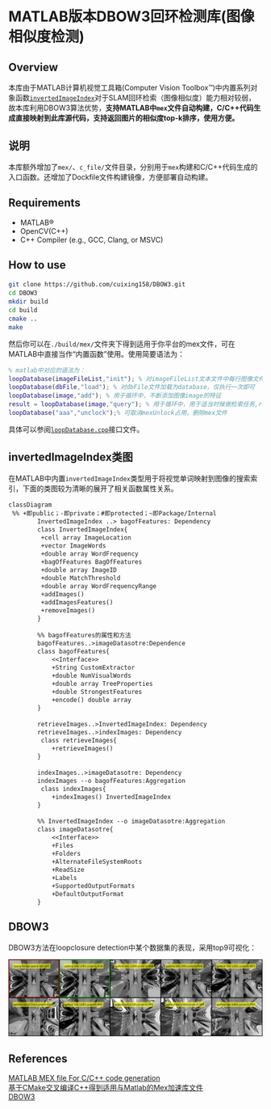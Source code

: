 # MATLAB版本DBOW3回环检测库(图像相似度检测)

## Overview

本库由于MATLAB计算机视觉工具箱(Computer Vision Toolbox™)中内置系列对象函数[`invertedImageIndex`](https://www.mathworks.com/help/vision/ref/invertedimageindex.html)对于SLAM回环检索（图像相似度）能力相对较弱，故本库利用DBOW3算法优势，**支持MATLAB中`mex`文件自动构建，C/C++代码生成直接映射到此库源代码，支持返回图片的相似度top-k排序，使用方便。**

## 说明

本库额外增加了`mex/`、`c_file/`文件目录，分别用于`mex`构建和C/C++代码生成的入口函数。还增加了Dockfile文件构建镜像，方便部署自动构建。

## Requirements

- MATLAB®
- OpenCV(C++)
- C++ Compiler (e.g., GCC, Clang, or MSVC)

## How to use

```bash
git clone https://github.com/cuixing158/DBOW3.git
cd DBOW3
mkdir build  
cd build
cmake ..
make
```

然后你可以在`./build/mex/`文件夹下得到适用于你平台的mex文件，可在MATLAB中直接当作“内置函数”使用。使用简要语法为：

```matlab
% matlab中对应的语法为：
loopDatabase(imageFileList,"init"); % 对imageFileList文本文件中每行图像文件进行特征提取和用于创建词袋，仅执行一次即可
loopDatabase(dbFile,"load"); % 对dbFile文件加载为database，仅执行一次即可
loopDatabase(image,"add"); % 用于循环中，不断添加图像image的特征
result = loopDatabase(image,"query"); % 用于循环中，用于适当时候做检索任务,result为10*2大小矩阵，每行形如[queryID,score]。
loopDatabase("aaa","unclock");% 可取消mexUnlock占用，删除mex文件
```

具体可以参阅[`loopDatabase.cpp`](./mex/loopDatabase.cpp)接口文件。

## invertedImageIndex类图

在MATLAB中内置`invertedImageIndex`类型用于将视觉单词映射到图像的搜索索引，下面的类图较为清晰的展开了相关函数属性关系。

```mermaid
classDiagram
 %% +即public；-即private；#即protected；~即Package/Internal
        InvertedImageIndex ..> bagofFeatures: Dependency
        class InvertedImageIndex{
         +cell array ImageLocation
         +vector ImageWords
         +double array WordFrequency
         +bagOfFeatures BagOfFeatures
         +double array ImageID
         +double MatchThreshold
         +double array WordFrequencyRange
         +addImages()
         +addImagesFeatures()
         +removeImages()
        }
        
        %% bagofFeatures的属性和方法
        bagofFeatures..>imageDatasotre:Dependence
        class bagofFeatures{
            <<Interface>>
            +String CustomExtractor
            +double NumVisualWords
            +double array TreeProperties
            +double StrongestFeatures
            +encode() double array
        }

        retrieveImages..>InvertedImageIndex: Dependency
        retrieveImages..>indexImages: Dependency
         class retrieveImages{
            +retrieveImages() 
        }

        indexImages..>imageDatasotre: Dependency
        indexImages --o bagofFeatures:Aggregation
         class indexImages{
            +indexImages() InvertedImageIndex
        }

        %% InvertedImageIndex --o imageDatasotre:Aggregation
        class imageDatasotre{
            <<Interface>>
            +Files
            +Folders
            +AlternateFileSystemRoots
            +ReadSize
            +Labels
            +SupportedOutputFormats
            +DefaultOutputFormat
        }
```

## DBOW3

DBOW3方法在loopclosure detection中某个数据集的表现，采用top9可视化：<br>

![DBOW3_matlab_orbFeatures_add_queryIdx300](images/DBOW3_matlab_orbFeatures_add_queryIdx300.jpg)

## References

[MATLAB MEX file For C/C++ code generation](https://github.com/cuixing158/mex-file)<br>
[基于CMake交叉编译C++得到适用与Matlab的Mex加速库文件](https://github.com/cuixing158/MexCmake)<br>
[DBOW3](https://github.com/rmsalinas/DBow3)<br>
